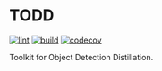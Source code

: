 # TODD

[![lint](https://github.com/LutingWang/todd/actions/workflows/lint.yaml/badge.svg)](https://github.com/LutingWang/todd/actions/workflows/lint.yaml)
[![build](https://github.com/LutingWang/todd/actions/workflows/build.yaml/badge.svg)](https://github.com/LutingWang/todd/actions/workflows/build.yaml)
[![codecov](https://codecov.io/gh/LutingWang/todd/branch/master/graph/badge.svg?token=BHDPCKVM1T)](https://codecov.io/gh/LutingWang/todd)

Toolkit for Object Detection Distillation.
